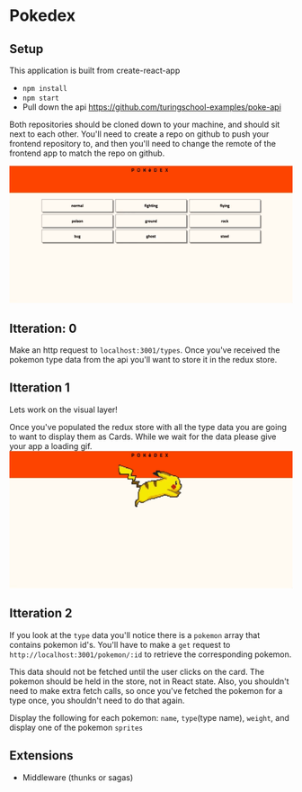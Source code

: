 # Pokedex

## Setup

This application is built from create-react-app

- `npm install`
- `npm start`
- Pull down the api https://github.com/turingschool-examples/poke-api

Both repositories should be cloned down to your machine, and should sit next to
each other. You'll need to create a repo on github to push your frontend
repository to, and then you'll need to change the remote of the frontend app to
match the repo on github.

![](./app.gif)
## Itteration: 0

Make an http request to `localhost:3001/types`. Once you've received the pokemon type data from the api you'll want to store it in the redux store.

## Itteration 1

Lets work on the visual layer!

Once you've populated the redux store with all the type data you are going to want to display them as Cards. While we wait for the data please give your app a loading gif.
![](./loading.gif)

## Itteration 2

If you look at the `type` data you'll notice there is a `pokemon` array that contains pokemon id's. You'll have to make a `get` request to `http://localhost:3001/pokemon/:id` to retrieve the corresponding pokemon.

This data should not be fetched until the user clicks on the card. The pokemon
should be held in the store, not in React state. Also, you shouldn't
need to make extra fetch calls, so once you've fetched the pokemon for a
type once, you shouldn't need to do that again.

Display the following for each pokemon:
`name`, `type`(type name), `weight`, and display one of the pokemon `sprites`  

## Extensions

* Middleware (thunks or sagas)
